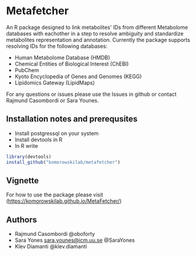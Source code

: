 # Metafetcher
An R package designed to link metabolites' IDs from different Metabolome databases with eachother in a step to resolve ambiguity and standardize metabolites representation and annotation.
Currently the package supports resolving IDs for the following databases:
  - Human Metabolome Database (HMDB)
  - Chemical Entities of Biological Interest (ChEBI)
  - PubChem
  - Kyoto Encyclopedia of Genes and Genomes (KEGG)
  - Lipidomics Gateway (LipidMaps)
  
 For any questions or issues please use the Issues in github or contact Rajmund Casombordi or Sara Younes.
 
 ## Installation notes and prerequsites
 
 - Install postgressql on your system
 - Install devtools in R 
 - In R write 
 ```R
library(devtools)
install_github("komorowskilab/metafetcher")
```
## Vignette 
For how to use the package please visit (https://komorowskilab.github.io/MetaFetcher/)

## Authors
- Rajmund Casombordi 
  @oboforty
- Sara Yones sara.younes@icm.uu.se 
 @SaraYones
- Klev Diamanti 
 @klev.diamanti
